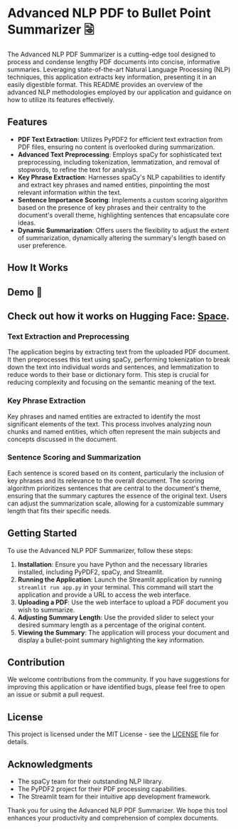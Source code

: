 # Advanced NLP PDF to Bullet Point Summarizer 🗟

The Advanced NLP PDF Summarizer is a cutting-edge tool designed to process and condense lengthy PDF documents into concise, informative summaries. Leveraging state-of-the-art Natural Language Processing (NLP) techniques, this application extracts key information, presenting it in an easily digestible format. This README provides an overview of the advanced NLP methodologies employed by our application and guidance on how to utilize its features effectively.

## Features

- **PDF Text Extraction**: Utilizes PyPDF2 for efficient text extraction from PDF files, ensuring no content is overlooked during summarization.
- **Advanced Text Preprocessing**: Employs spaCy for sophisticated text preprocessing, including tokenization, lemmatization, and removal of stopwords, to refine the text for analysis.
- **Key Phrase Extraction**: Harnesses spaCy's NLP capabilities to identify and extract key phrases and named entities, pinpointing the most relevant information within the text.
- **Sentence Importance Scoring**: Implements a custom scoring algorithm based on the presence of key phrases and their centrality to the document's overall theme, highlighting sentences that encapsulate core ideas.
- **Dynamic Summarization**: Offers users the flexibility to adjust the extent of summarization, dynamically altering the summary's length based on user preference.

## How It Works

## Demo 🚀

## Check out how it works on Hugging Face: [Space](https://huggingface.co/spaces/zamal/Pdf-2-Summary).

### Text Extraction and Preprocessing

The application begins by extracting text from the uploaded PDF document. It then preprocesses this text using spaCy, performing tokenization to break down the text into individual words and sentences, and lemmatization to reduce words to their base or dictionary form. This step is crucial for reducing complexity and focusing on the semantic meaning of the text.

### Key Phrase Extraction

Key phrases and named entities are extracted to identify the most significant elements of the text. This process involves analyzing noun chunks and named entities, which often represent the main subjects and concepts discussed in the document.

### Sentence Scoring and Summarization

Each sentence is scored based on its content, particularly the inclusion of key phrases and its relevance to the overall document. The scoring algorithm prioritizes sentences that are central to the document's theme, ensuring that the summary captures the essence of the original text. Users can adjust the summarization scale, allowing for a customizable summary length that fits their specific needs.

## Getting Started

To use the Advanced NLP PDF Summarizer, follow these steps:

1. **Installation**: Ensure you have Python and the necessary libraries installed, including PyPDF2, spaCy, and Streamlit.
2. **Running the Application**: Launch the Streamlit application by running `streamlit run app.py` in your terminal. This command will start the application and provide a URL to access the web interface.
3. **Uploading a PDF**: Use the web interface to upload a PDF document you wish to summarize.
4. **Adjusting Summary Length**: Use the provided slider to select your desired summary length as a percentage of the original content.
5. **Viewing the Summary**: The application will process your document and display a bullet-point summary highlighting the key information.

## Contribution

We welcome contributions from the community. If you have suggestions for improving this application or have identified bugs, please feel free to open an issue or submit a pull request.

## License

This project is licensed under the MIT License - see the [LICENSE](LICENSE) file for details.

## Acknowledgments

- The spaCy team for their outstanding NLP library.
- The PyPDF2 project for their PDF processing capabilities.
- The Streamlit team for their intuitive app development framework.

Thank you for using the Advanced NLP PDF Summarizer. We hope this tool enhances your productivity and comprehension of complex documents.
